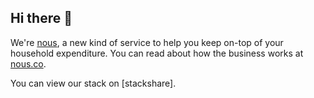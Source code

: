 ## Hi there 👋

We're [nous], a new kind of service to help you keep on-top of your household expenditure. You can read about how the business works at [nous.co][nous].

You can view our stack on [stackshare].

<!--

**Here are some ideas to get you started:**

🙋‍♀️ A short introduction - what is your organization all about?
🌈 Contribution guidelines - how can the community get involved?
👩‍💻 Useful resources - where can the community find your docs? Is there anything else the community should know?
🍿 Fun facts - what does your team eat for breakfast?
🧙 Remember, you can do mighty things with the power of [Markdown](https://docs.github.com/github/writing-on-github/getting-started-with-writing-and-formatting-on-github/basic-writing-and-formatting-syntax)
-->

[nous]: https://nous.co/
[GitHub]: https://github.com/
